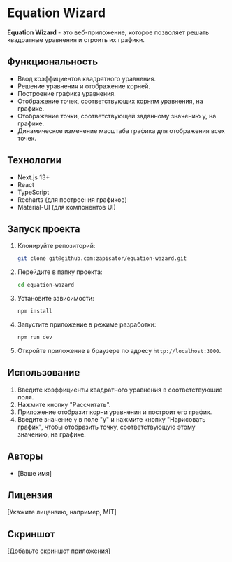 # Equation Wizard

**Equation Wizard** - это веб-приложение,
которое позволяет решать квадратные уравнения
и строить их графики.

## Функциональность

*  Ввод коэффициентов квадратного уравнения.
*  Решение уравнения и отображение корней.
*  Построение графика уравнения.
*  Отображение точек, соответствующих корням уравнения,
   на графике.
*  Отображение точки, соответствующей заданному значению y,
   на графике.
*  Динамическое изменение масштаба графика
   для отображения всех точек.

## Технологии

*  Next.js 13+
*  React
*  TypeScript
*  Recharts (для построения графиков)
*  Material-UI (для компонентов UI)

## Запуск проекта

1.  Клонируйте репозиторий:

    ```bash
    git clone git@github.com:zapisator/equation-wazard.git
    ```

2.  Перейдите в папку проекта:

    ```bash
    cd equation-wazard
    ```

3.  Установите зависимости:

    ```bash
    npm install
    ```

4.  Запустите приложение в режиме разработки:

    ```bash
    npm run dev
    ```

5.  Откройте приложение в браузере по адресу `http://localhost:3000`.

## Использование

1.  Введите коэффициенты квадратного уравнения
    в соответствующие поля.
2.  Нажмите кнопку "Рассчитать".
3.  Приложение отобразит корни уравнения
    и построит его график.
4.  Введите значение `y` в поле "y"
    и нажмите кнопку "Нарисовать график",
    чтобы отобразить точку, соответствующую
    этому значению, на графике.

##  Авторы

*  [Ваше имя]

##  Лицензия

[Укажите лицензию, например, MIT]

## Скриншот

[Добавьте скриншот приложения]





